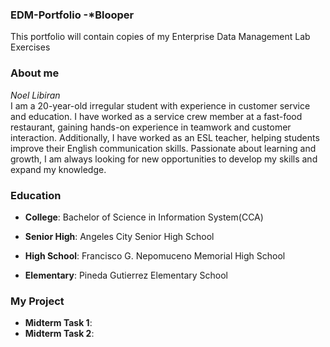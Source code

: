 ### EDM-Portfolio -*Blooper
This portfolio will contain copies of my Enterprise Data Management Lab Exercises
### About me
*Noel Libiran*  
I am a 20-year-old irregular student with experience in customer service and education. I have worked as a service crew member at a fast-food restaurant, gaining hands-on experience in teamwork and customer interaction. Additionally, I have worked as an ESL teacher, helping students improve their English communication skills. Passionate about learning and growth, I am always looking for new opportunities to develop my skills and expand my knowledge.
### Education   
- **College**: Bachelor of Science in Information System(CCA)

- **Senior High**: Angeles City Senior High School

- **High School**: Francisco G. Nepomuceno Memorial High School

- **Elementary**: Pineda Gutierrez Elementary School
### My Project
- **Midterm Task 1**:
- **Midterm Task 2**:
